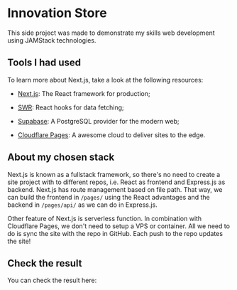 # Innovation Store

This side project was made to demonstrate my skills web development using JAMStack technologies.

## Tools I had used

To learn more about Next.js, take a look at the following resources:

- [Next.js](https://nextjs.org/): The React framework for production;

- [SWR](https://swr.vercel.app/): React hooks for data fetching;

- [Supabase](https://supabase.io): A PostgreSQL provider for the modern web;

- [Cloudflare Pages](https://pages.cloudflare.com/): A awesome cloud to deliver sites to the edge.

## About my chosen stack 

Next.js is known as a fullstack framework, so there's no need to create a site project with to different repos, i.e. React as frontend and Express.js as backend. Next.js has route management based on file path. That way, we can build the frontend in `/pages/` using the React advantages and the backend in `/pages/api/` as we can do in Express.js.

Other feature of Next.js is serverless function. In combination with Cloudflare Pages, we don't need to setup a VPS or container. All we need to do is sync the site with the repo in GitHub. Each push to the repo updates the site!

## Check the result

You can check the result here:

[]()
